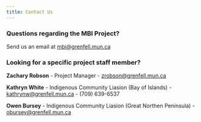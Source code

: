 ```yaml
---
title: Contact Us
---
```


### Questions regarding the MBI Project? 
Send us an email at [mbi@grenfell.mun.ca](mailto:mbi@grenfell.mun.ca)

### Looking for a specific project staff member?

**Zachary Robson** - Project Manager - [zrobson@grenfell.mun.ca](mailto:zrobson@grenfell.mun.ca)

**Kathryn White** - Indigenous Community Liasion (Bay of Islands) - [kathrynw@grenfell.mun.ca](mailto:kathrynw@grenfell.mun.ca) - (709) 639-6537

**Owen Bursey** - Indigenous Community Liasion (Great Northen Peninsula) - [obursey@grenfell.mun.ca](mailto:obursey@grenfell.mun.ca)
